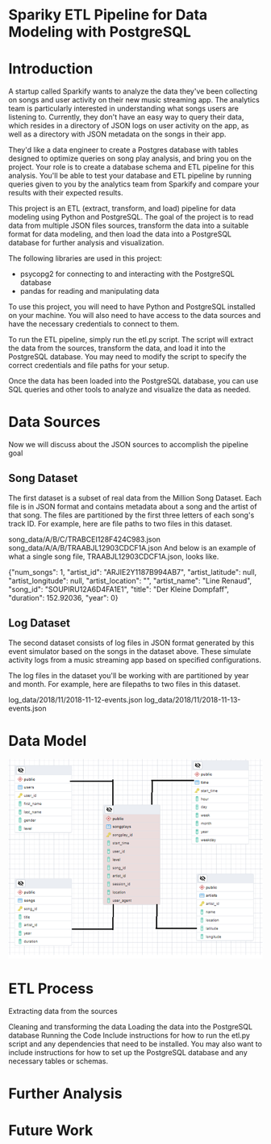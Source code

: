 # Spariky ETL Pipeline for Data Modeling with PostgreSQL

# Introduction

A startup called Sparkify wants to analyze the data they've been collecting on songs and user activity on their new music streaming app. The analytics team is particularly interested in understanding what songs users are listening to. Currently, they don't have an easy way to query their data, which resides in a directory of JSON logs on user activity on the app, as well as a directory with JSON metadata on the songs in their app.

They'd like a data engineer to create a Postgres database with tables designed to optimize queries on song play analysis, and bring you on the project. Your role is to create a database schema and ETL pipeline for this analysis. You'll be able to test your database and ETL pipeline by running queries given to you by the analytics team from Sparkify and compare your results with their expected results.

This project is an ETL (extract, transform, and load) pipeline for data modeling using Python and PostgreSQL. The goal of the project is to read data from multiple JSON files sources, transform the data into a suitable format for data modeling, and then load the data into a PostgreSQL database for further analysis and visualization.

The following libraries are used in this project:

* psycopg2 for connecting to and interacting with the PostgreSQL database
* pandas for reading and manipulating data

To use this project, you will need to have Python and PostgreSQL installed on your machine. You will also need to have access to the data sources and have the necessary credentials to connect to them.

To run the ETL pipeline, simply run the etl.py script. The script will extract the data from the sources, transform the data, and load it into the PostgreSQL database. You may need to modify the script to specify the correct credentials and file paths for your setup.

Once the data has been loaded into the PostgreSQL database, you can use SQL queries and other tools to analyze and visualize the data as needed.

# Data Sources

Now we will discuss about the JSON sources to accomplish the pipeline goal

## Song Dataset
The first dataset is a subset of real data from the Million Song Dataset. Each file is in JSON format and contains metadata about a song and the artist of that song. The files are partitioned by the first three letters of each song's track ID. For example, here are file paths to two files in this dataset.

song_data/A/B/C/TRABCEI128F424C983.json
song_data/A/A/B/TRAABJL12903CDCF1A.json
And below is an example of what a single song file, TRAABJL12903CDCF1A.json, looks like.

{"num_songs": 1, "artist_id": "ARJIE2Y1187B994AB7", "artist_latitude": null, "artist_longitude": null, "artist_location": "", "artist_name": "Line Renaud", "song_id": "SOUPIRU12A6D4FA1E1", "title": "Der Kleine Dompfaff", "duration": 152.92036, "year": 0}

## Log Dataset
The second dataset consists of log files in JSON format generated by this event simulator based on the songs in the dataset above. These simulate activity logs from a music streaming app based on specified configurations.

The log files in the dataset you'll be working with are partitioned by year and month. For example, here are filepaths to two files in this dataset.

log_data/2018/11/2018-11-12-events.json
log_data/2018/11/2018-11-13-events.json




# Data Model

![Modelo](https://raw.githubusercontent.com/pspedro19/Spariky-Data-Modeling-ETL-Pipeline/main/Images/Model.png)



# ETL Process



Extracting data from the sources

Cleaning and transforming the data
Loading the data into the PostgreSQL database
Running the Code
Include instructions for how to run the etl.py script and any dependencies that need to be installed. You may also want to include instructions for how to set up the PostgreSQL database and any necessary tables or schemas.

# Further Analysis



# Future Work

